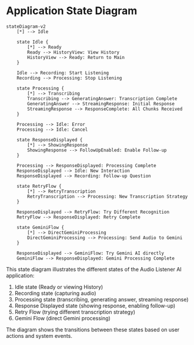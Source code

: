 # Application State Diagram

```mermaid
stateDiagram-v2
    [*] --> Idle
    
    state Idle {
        [*] --> Ready
        Ready --> HistoryView: View History
        HistoryView --> Ready: Return to Main
    }
    
    Idle --> Recording: Start Listening
    Recording --> Processing: Stop Listening
    
    state Processing {
        [*] --> Transcribing
        Transcribing --> GeneratingAnswer: Transcription Complete
        GeneratingAnswer --> StreamingResponse: Initial Response
        StreamingResponse --> ResponseComplete: All Chunks Received
    }
    
    Processing --> Idle: Error
    Processing --> Idle: Cancel
    
    state ResponseDisplayed {
        [*] --> ShowingResponse
        ShowingResponse --> FollowUpEnabled: Enable Follow-up
    }
    
    Processing --> ResponseDisplayed: Processing Complete
    ResponseDisplayed --> Idle: New Interaction
    ResponseDisplayed --> Recording: Follow-up Question
    
    state RetryFlow {
        [*] --> RetryTranscription
        RetryTranscription --> Processing: New Transcription Strategy
    }
    
    ResponseDisplayed --> RetryFlow: Try Different Recognition
    RetryFlow --> ResponseDisplayed: Retry Complete
    
    state GeminiFlow {
        [*] --> DirectGeminiProcessing
        DirectGeminiProcessing --> Processing: Send Audio to Gemini
    }
    
    ResponseDisplayed --> GeminiFlow: Try Gemini AI directly
    GeminiFlow --> ResponseDisplayed: Gemini Processing Complete
```

This state diagram illustrates the different states of the Audio Listener AI application:

1. Idle state (Ready or viewing History)
2. Recording state (capturing audio)
3. Processing state (transcribing, generating answer, streaming response)
4. Response Displayed state (showing response, enabling follow-up)
5. Retry Flow (trying different transcription strategy)
6. Gemini Flow (direct Gemini processing)

The diagram shows the transitions between these states based on user actions and system events.
